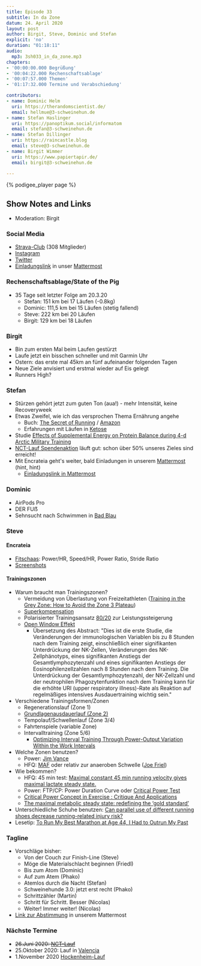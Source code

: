 ```yaml
---
title: Episode 33
subtitle: In da Zone
datum: 24. April 2020
layout: post
author: Birgit, Steve, Dominic und Stefan
explicit: 'no'
duration: "01:18:11"
audio:
  mp3: 3sh033_in_da_zone.mp3
chapters:
- '00:00:00.000 Begrüßung'
- '00:04:22.000 Rechenschaftsablage'
- '00:07:57.000 Themen'
- '01:17:32.000 Termine und Verabschiedung'

contributors:
- name: Dominic Helm
  uri: https://therandomscientist.de/
  email: hellmue@3-schweinehun.de
- name: Stefan Haslinger
  uri: https://panoptikum.social/informatom
  email: stefan@3-schweinehun.de
- name: Stefan Dillinger
  uri: https://raincastle.blog
  email: steve@3-schweinehun.de
- name: Birgit Wimmer
  uri: https://www.papiertapir.de/
  email: birgit@3-schweinehun.de

---
```


{% podigee_player page %}

## Show Notes and Links

* Moderation: Birgit

### Social Media

* [Strava-Club](https://www.strava.com/clubs/3schweinehunde) (308 Mitglieder)
* [Instagram](https://www.instagram.com/3_schweinehunde/)
* [Twitter](https://twitter.com/3schweinehunde)
* [Einladungslink](https://mattermost.informatom.com/signup_user_complete/?id=pniz51hpoiyqumcdeu11463o8h)
  in unser [Mattermost](https://mattermost.informatom.com)

### Rechenschaftsablage/State of the Pig

* 35 Tage seit letzter Folge am 20.3.20
  * Stefan: 151 km bei 17 Läufen (-0.8kg)
  * Dominic: 111,5 km bei 15 Läufen (stetig fallend)
  * Steve: 222 km bei 20 Läufen
  * Birgit: 129 km bei 18 Läufen

### Birgit

* Bin zum ersten Mal beim Laufen gestürzt
* Laufe jetzt ein bisschen schneller und mit Garmin Uhr
* Ostern: das erste mal 45km an fünf aufeinander folgenden Tagen
* Neue Ziele anvisiert und erstmal wieder auf Eis gelegt
* Runners High?

### Stefan

* Stürzen gehört jetzt zum guten Ton (aua!) - mehr Intensität, keine Recoveryweek
* Etwas Zweifel, wie ich das versprochen Thema Ernährung angehe
  * Buch: [The Secret of Running](https://thesecretofrunning.com/) /
    [Amazon](https://amzn.to/3bzkclS)
  * Erfahrungen mit Läufen in
    [Ketose](https://de.wikipedia.org/wiki/Ketose_(Stoffwechsel))
* Studie [Effects of Supplemental Energy on Protein Balance during 4-d Arctic Military Training](https://ffi-publikasjoner.archive.knowledgearc.net/bitstream/handle/20.500.12242/579/1362674.pdf)
* [NCT-Lauf Spendenaktion](https://www.nct-heidelberg.de/das-nct/spenden/spendenaktion.html?cfd=uuhxl)
  läuft gut: schon über 50% unseres Zieles sind erreicht!
* Mit Encrateia geht's weiter, bald Einladungen in unserem [Mattermost](https://mattermost.informatom.com)
  (hint, hint)
  * [Einladungslink in Mattermost](https://mattermost.informatom.com/signup_user_complete/?id=pniz51hpoiyqumcdeu11463o8h)

### Dominic

* AirPods Pro
* DER FUẞ
* Sehnsucht nach Schwimmen in [Bad Blau](https://www.badblau.de)

### Steve

#### Encrateia

* [Fitschaas](https://encrateia.informatom.com/features/): Power/HR, Speed/HR,
  Power Ratio, Stride Ratio
* [Screenshots](https://encrateia.informatom.com/gallery/)

#### Trainingszonen

* Warum braucht man Trainingszonen?
  * Vermeidung von Überlastung von Freizeitathleten
    ([Training in the Grey Zone: How to Avoid the Zone 3 Plateau](https://www.trainingpeaks.com/blog/training-in-the-grey-zone-how-to-avoid-the-zone-3-plateau/))
  * [Superkompensation](https://fellrnr.com/wiki/Supercompensation)
  * Polarisierter Trainingsansatz [80/20](https://www.sportsci.org/2009/ss.htm)
    zur Leistungssteigerung
  * [Open Window Effekt](https://pubmed.ncbi.nlm.nih.gov/20839496/)
    * Übersetzung des Abstract: "Dies ist die erste Studie, die Veränderungen
      der immunologischen Variablen bis zu 8 Stunden nach dem Training zeigt,
      einschließlich einer signifikanten Unterdrückung der NK-Zellen,
      Veränderungen des NK-Zellphänotyps, eines signifikanten Anstiegs der
      Gesamtlymphozytenzahl und eines signifikanten Anstiegs der
      Eosinophilenzellzahlen nach 8 Stunden nach dem Training. Die Unterdrückung
      der Gesamtlymphozytenzahl, der NK-Zellzahl und der neutrophilen
      Phagozytenfunktion nach dem Training kann für die erhöhte URI (upper
      respiratory illness)-Rate als Reaktion auf regelmäßiges intensives
      Ausdauertraining wichtig sein."
* Verschiedene Trainingsformen/Zonen
  * Regenerationslauf (Zone 1)
  * [Grundlagenausdauerlauf (Zone 2)](https://lauftipps.ch/trainingsmethoden/ga1-grundlagenausdauer-1/)
  * Tempolauf/Schwellenlauf (Zone 3/4)
  * Fahrtenspiele (variable Zone)
  * Intervalltraining (Zone 5/6)
    * [Optimizing Interval Training Through Power-Output Variation Within the Work Intervals](https://www.ncbi.nlm.nih.gov/pubmed/32244222?dopt=Abstract)
* Welche Zonen benutzen?
  * Power: [Jim Vance](https://www.velopress.com/jim-vances-running-power-zones/)
  * HFQ: [MAF](https://philmaffetone.com/method/) oder relativ zur anaeroben
    Schwelle ([Joe Friel](http://trainingbible.com/joesblog/2009/11/quick-guide-to-setting-zones.html))
* Wie bekommen?
  * HFQ: 45 min test:
    [Maximal constant 45 min running velocity gives maximal lactate steady state.](https://www.ncbi.nlm.nih.gov/pubmed/24247182)
  * Power: FTP/CP: Power Duration Curve oder [Critical Power Test](https://raincastle.blog/?p=652#CP)
  * [Critical Power Concept in Exercise : Critique And Applications](http://www.georgeron.com/2020/04/Critical-Power-Concept.html)
  * [The maximal metabolic steady state: redefining the ‘gold standard’](https://physoc.onlinelibrary.wiley.com/doi/pdf/10.14814/phy2.14098)
* Unterschiedliche Schuhe benutzen: [Can parallel use of different running shoes decrease running-related injury risk?](https://www.ncbi.nlm.nih.gov/pubmed/24286345)
* Lesetip: [To Run My Best Marathon at Age 44, I Had to Outrun My Past](https://www.wired.com/story/marathon-speed-tech-training-outrunning-my-past/)

### Tagline

* Vorschläge bisher:
  * Von der Couch zur Finish-Line (Steve)
  * Möge die Materialschlacht beginnen (Friedl)
  * Bis zum Atom (Dominic)
  * Auf zum Atem (Phako)
  * Atemlos durch die Nacht (Stefan)
  * Schweinehunde 3.0: jetzt erst recht (Phako)
  * Schrittzähler (Martin)
  * Schritt für Schritt. Besser (Nicolas)
  * Weiter! Immer weiter! (Nicolas)
* [Link zur Abstimmung](https://mattermost.informatom.com/schweinehunde/pl/7ghzcaiztjrbjffa4d8j74xajc) in unserem Mattermost
  
### Nächste Termine

* ~~26.Juni 2020: [NCT-Lauf](https://www.nct-heidelberg.de/das-nct/spenden/nct-lauf.html)~~
* 25.Oktober 2020: Lauf in [Valencia](https://www.valenciaciudaddelrunning.com)
* 1.November 2020 [Hockenheim-Lauf](https://www.asgtria-hockenheim.de/hockenheim-lauf/allg-infos/)
